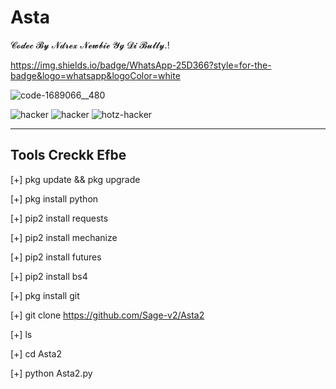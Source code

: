 # Asta


𝓒𝓸𝓭𝓮𝓬 𝓑𝔂 𝓝𝓭𝓻𝓮𝔁 𝓝𝓮𝔀𝓫𝓲𝓮 𝓨𝓰 𝓓𝓲 𝓑𝓾𝓵𝓵𝔂.!

https://img.shields.io/badge/WhatsApp-25D366?style=for-the-badge&logo=whatsapp&logoColor=white


![code-1689066__480](https://user-images.githubusercontent.com/122218278/211869205-17a700e7-c716-4bc7-8410-4081d7e2da68.jpg)

![hacker](https://user-images.githubusercontent.com/122218278/211869563-41a244ec-81c3-47af-b8b6-4ff0591d36f0.gif)  ![hacker](https://user-images.githubusercontent.com/122218278/211869563-41a244ec-81c3-47af-b8b6-4ff0591d36f0.gif)  ![hotz-hacker](https://user-images.githubusercontent.com/122218278/211873604-c4d42b87-13a6-4f40-a65c-2a6b5ca8a479.gif)

-----------------
Tools Creckk Efbe
-----------------



[+] pkg update && pkg upgrade

[+] pkg install python

[+] pip2 install requests

[+] pip2 install mechanize

[+] pip2 install futures

[+] pip2 install bs4

[+] pkg install git

[+] git clone https://github.com/Sage-v2/Asta2

[+] ls

[+] cd Asta2

[+] python Asta2.py

